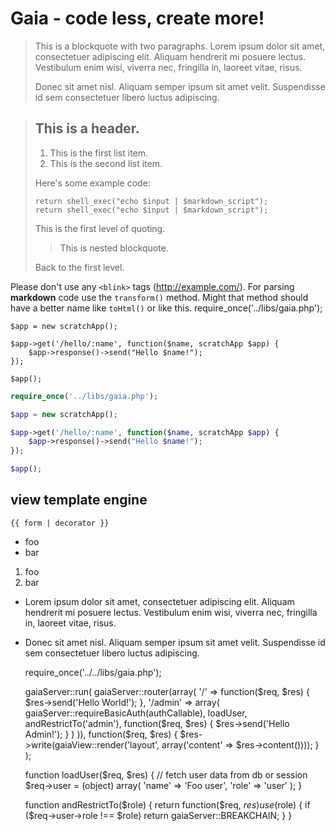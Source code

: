 # Gaia - code less, create more!

> This is a blockquote with two paragraphs. Lorem ipsum dolor sit amet,
> consectetuer adipiscing elit. Aliquam hendrerit mi posuere lectus.
> Vestibulum enim wisi, viverra nec, fringilla in, laoreet vitae, risus.
>
> Donec sit amet nisl. Aliquam semper ipsum sit amet velit. Suspendisse
> id sem consectetuer libero luctus adipiscing.


> ## This is a header.
>
> 1.   This is the first list item.
> 2.   This is the second list item.
>
> Here's some example code:
>
>     return shell_exec("echo $input | $markdown_script");
>     return shell_exec("echo $input | $markdown_script");
>
> This is the first level of quoting.
>
> > This is nested blockquote.
>
> Back to the first level.


Please don't use any `<blink>` tags (<http://example.com/>).
For parsing **markdown** code use the `transform()` method. Might that method should have a better name like `toHtml()` or like this.
    require_once('../libs/gaia.php');

    $app = new scratchApp();

    $app->get('/hello/:name', function($name, scratchApp $app) {
        $app->response()->send("Hello $name!");
    });

    $app();


```php
require_once('../libs/gaia.php');

$app = new scratchApp();

$app->get('/hello/:name', function($name, scratchApp $app) {
    $app->response()->send("Hello $name!");
});

$app();
```

## view template engine
```yate
{{ form | decorator }}
```


*   foo
*   bar

1.  foo
2.  bar

*   Lorem ipsum dolor sit amet, consectetuer adipiscing elit.
Aliquam hendrerit mi posuere lectus. Vestibulum enim wisi,
viverra nec, fringilla in, laoreet vitae, risus.
*   Donec sit amet nisl. Aliquam semper ipsum sit amet velit.
Suspendisse id sem consectetuer libero luctus adipiscing.


    require_once('../../libs/gaia.php');

    gaiaServer::run(
        gaiaServer::router(array(
            '/' => function($req, $res) {
                $res->send('Hello World!');
            },
            '/admin' => array(
                gaiaServer::requireBasicAuth(authCallable),
                loadUser,
                andRestrictTo('admin'),
                function($req, $res) {
                    $res->send('Hello Admin!');
                }
            )
        )),
        function($req, $res) {
            $res->write(gaiaView::render('layout', array('content' => $res->content())));
        }
    );

    function loadUser($req, $res) {
        // fetch user data from db or session
        $req->user = (object) array(
            'name' => 'Foo user',
            'role' => 'user'
        );
    }

    function andRestrictTo($role) {
        return function($req, $res) use ($role) {
            if ($req->user->role !== $role) return gaiaServer::BREAKCHAIN;
        }
    }
